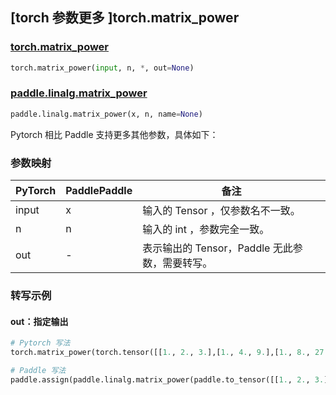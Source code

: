 ## [torch 参数更多 ]torch.matrix_power
### [torch.matrix_power](https://pytorch.org/docs/stable/generated/torch.matrix_power.html?highlight=matrix_power)
```python
torch.matrix_power(input, n, *, out=None)
```

### [paddle.linalg.matrix_power](https://www.paddlepaddle.org.cn/documentation/docs/zh/api/paddle/linalg/matrix_power_cn.html)
```python
paddle.linalg.matrix_power(x, n, name=None)
```

Pytorch 相比 Paddle 支持更多其他参数，具体如下：
### 参数映射
| PyTorch       | PaddlePaddle | 备注                                                   |
| ------------- | ------------ | ------------------------------------------------------ |
| input         | x            | 输入的 Tensor ，仅参数名不一致。                             |
| n             | n            | 输入的 int ，参数完全一致。                             |
| out           | -            | 表示输出的 Tensor，Paddle 无此参数，需要转写。  |


### 转写示例
#### out：指定输出
```python
# Pytorch 写法
torch.matrix_power(torch.tensor([[1., 2., 3.],[1., 4., 9.],[1., 8., 27.]]), 2, out=y)

# Paddle 写法
paddle.assign(paddle.linalg.matrix_power(paddle.to_tensor([[1., 2., 3.],[1., 4., 9.],[1., 8., 27.]]), 2), y)
```
